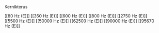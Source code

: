 Kernikterus

[[80 Hz (E)]]
[[350 Hz (E)]]
[[600 Hz (E)]]
[[800 Hz (E)]]
[[2750 Hz (E)]]
[[5500 Hz (E)]]
[[50000 Hz (E)]]
[[62500 Hz (E)]]
[[90000 Hz (E)]]
[[95670 Hz (E)]]